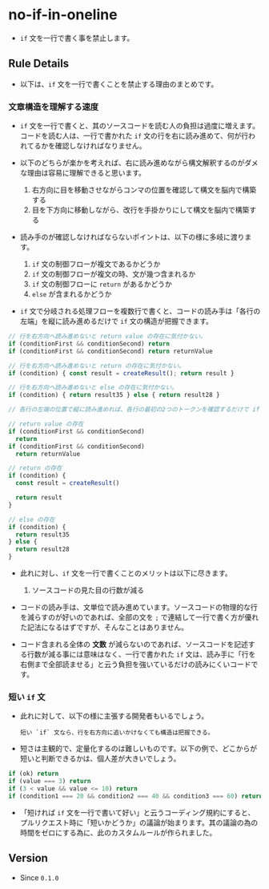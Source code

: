 # no-if-in-oneline

* `if` 文を一行で書く事を禁止します。

## Rule Details

* 以下は、`if` 文を一行で書くことを禁止する理由のまとめです。

### 文章構造を理解する速度

* `if` 文を一行で書くと、其のソースコードを読む人の負担は過度に増えます。コードを読む人は、一行で書かれた `if` 文の行を右に読み進めて、何が行われてるかを確認しなければなりません。

* 以下のどちらが楽かを考えれば、右に読み進めながら構文解釈するのがダメな理由は容易に理解できると思います。
  1. 右方向に目を移動させながらコンマの位置を確認して構文を脳内で構築する
  1. 目を下方向に移動しながら、改行を手掛かりにして構文を脳内で構築する

* 読み手のが確認しなければならないポイントは、以下の様に多岐に渡ります。
  1. `if` 文の制御フローが複文であるかどうか
  1. `if` 文の制御フローが複文の時、文が幾つ含まれるか
  1. `if` 文の制御フローに `return` があるかどうか
  1. `else` が含まれるかどうか

* `if` 文で分岐される処理フローを複数行で書くと、コードの読み手は「各行の左端」を縦に読み進めるだけで `if` 文の構造が把握できます。

```js
// 行を右方向へ読み進めないと return value の存在に気付かない。
if (conditionFirst && conditionSecond) return
if (conditionFirst && conditionSecond) return returnValue

// 行を右方向へ読み進めないと return の存在に気付かない。
if (condition) { const result = createResult(); return result }

// 行を右方向へ読み進めないと else の存在に気付かない。
if (condition) { return result35 } else { return result28 }
```

```js
// 各行の左端の位置で縦に読み進めれば、各行の最初の2つのトークンを確認するだけで if 文の構造が把握できる。

// return value の存在
if (conditionFirst && conditionSecond)
  return
if (conditionFirst && conditionSecond)
  return returnValue

// return の存在
if (condition) {
  const result = createResult()

  return result
}

// else の存在
if (condition) {
  return result35
} else {
  return result28
}
```

* 此れに対し、`if` 文を一行で書くことのメリットは以下に尽きます。
  1. ソースコードの見た目の行数が減る

* コードの読み手は、文単位で読み進めています。ソースコードの物理的な行を減らすのが好いのであれば、全部の文を `;` で連結して一行で書く方が優れた記法になるはずですが、そんなことはありません。

* コード含まれる全体の **文数** が減らないのであれば、ソースコードを記述する行数が減る事には意味はなく、一行で書かれた `if` 文は、読み手に「行を右側まで全部読ませる」と云う負担を強いているだけの読みにくいコードです。

### 短い `if` 文

* 此れに対して、以下の様に主張する開発者もいるでしょう。
  ```
  短い `if` 文なら、行を右方向に追いかけなくても構造は把握できる。
  ```

* 短さは主観的で、定量化するのは難しいものです。以下の例で、どこからが短いと判断できるかは、個人差が大きいでしょう。

```js
if (ok) return
if (value === 3) return
if (3 < value && value <= 10) return
if (condition1 === 20 && condition2 === 40 && condition3 === 60) return
```

* 「短ければ `if` 文を一行で書いて好い」と云うコーディング規約にすると、プルリクエスト時に「短いかどうか」の議論が始まります。其の議論の為の時間をゼロにする為に、此のカスタムルールが作られました。

## Version

* Since `0.1.0`
